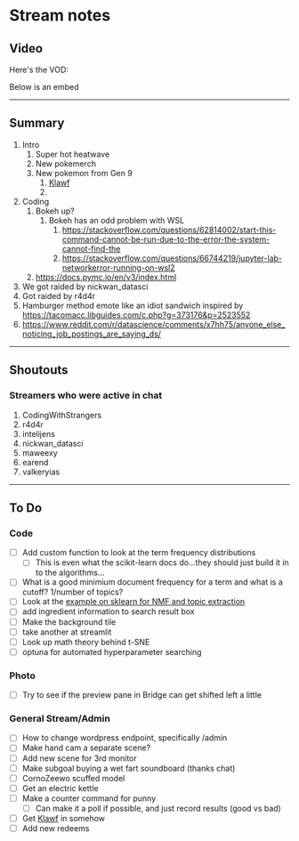 # Stream notes

## Video

Here's the VOD:

Below is an embed

---

## Summary

1. Intro
   1. Super hot heatwave
   2. New pokemerch
   3. New pokemon from Gen 9
      1. [Klawf](https://bulbapedia.bulbagarden.net/wiki/File:Klawf.png)
      2. 
2. Coding
   1. Bokeh up?
      1. Bokeh has an odd problem with WSL
         1. https://stackoverflow.com/questions/62814002/start-this-command-cannot-be-run-due-to-the-error-the-system-cannot-find-the
         2. https://stackoverflow.com/questions/66744219/jupyter-lab-networkerror-running-on-wsl2
   2. https://docs.pymc.io/en/v3/index.html
3. We got raided by nickwan_datasci
4. Got raided by r4d4r
5. Hamburger method emote like an idiot sandwich inspired by https://tacomacc.libguides.com/c.php?g=373176&p=2523552
6. https://www.reddit.com/r/datascience/comments/x7hh75/anyone_else_noticing_job_postings_are_saying_ds/
---

## Shoutouts

### Streamers who were active in chat

1. CodingWithStrangers
2. r4d4r
3. intelijens
4. nickwan_datasci
5. maweexy
6. earend
7. valkeryias
---

## To Do

### Code

- [ ] Add custom function to look at the term frequency distributions
  - [ ] This is even what the scikit-learn docs do...they should just build it in to the algorithms...
- [ ] What is a good minimium document frequency for a term and what is a cutoff? 1/number of topics?
- [ ] Look at the [example on sklearn for NMF and topic extraction](https://scikit-learn.org/stable/auto_examples/applications/plot_topics_extraction_with_nmf_lda.html#sphx-glr-auto-examples-applications-plot-topics-extraction-with-nmf-lda-py)
- [ ] add ingredient information to search result box
- [ ] Make the background tile
- [ ] take another at streamlit
- [ ] Look up math theory behind t-SNE
- [ ] optuna for automated hyperparameter searching

### Photo

- [ ] Try to see if the preview pane in Bridge can get shifted left a little

### General Stream/Admin

- [ ] How to change wordpress endpoint, specifically /admin
- [ ] Make hand cam a separate scene?
- [ ] Add new scene for 3rd monitor
- [ ] Make subgoal buying a wet fart soundboard (thanks chat)
- [ ] CornoZeewo scuffed model
- [ ] Get an electric kettle
- [ ] Make a counter command for punny
  - [ ] Can make it a poll if possible, and just record results (good vs bad)
- [ ] Get [Klawf](https://bulbapedia.bulbagarden.net/wiki/File:Klawf.png) in somehow
- [ ] Add new redeems
